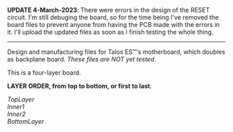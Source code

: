 <b>UPDATE 4-March-2023</b>: There were errors in the design of the RESET circuit. I'm still debuging the board, so for the time being I've removed the board files to prevent anyone from having the PCB made with the errors in it. I'll upload the updated files as soon as I finish testing the whole thing.<br><p>
<hr>
Design and manufacturing files for Talos ES™'s motherboard, which doubles as backplane board. <i>These files are NOT yet tested</i>.<br><p>
This is a four-layer board.<br>
<p>
<b>LAYER ORDER, from top to bottom, or first to last</b>:<br>
  <p>
<i>
TopLayer<br>
Inner1<br>
Inner2<br>
BottomLayer
</i>
